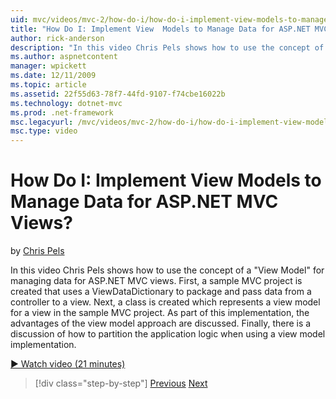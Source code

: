 ```yaml
---
uid: mvc/videos/mvc-2/how-do-i/how-do-i-implement-view-models-to-manage-data-for-aspnet-mvc-views
title: "How Do I: Implement View  Models to Manage Data for ASP.NET MVC Views? | Microsoft Docs"
author: rick-anderson
description: "In this video Chris Pels shows how to use the concept of a &quot;View Model&quot; for managing data for ASP.NET MVC views. First, a sample MVC project is cre..."
ms.author: aspnetcontent
manager: wpickett
ms.date: 12/11/2009
ms.topic: article
ms.assetid: 22f55d63-78f7-44fd-9107-f74cbe16022b
ms.technology: dotnet-mvc
ms.prod: .net-framework
msc.legacyurl: /mvc/videos/mvc-2/how-do-i/how-do-i-implement-view-models-to-manage-data-for-aspnet-mvc-views
msc.type: video
---
```

How Do I: Implement View  Models to Manage Data for ASP.NET MVC Views?
====================
by [Chris Pels](https://twitter.com/chrispels)

In this video Chris Pels shows how to use the concept of a "View Model" for managing data for ASP.NET MVC views. First, a sample MVC project is created that uses a ViewDataDictionary to package and pass data from a controller to a view. Next, a class is created which represents a view model for a view in the sample MVC project. As part of this implementation, the advantages of the view model approach are discussed. Finally, there is a discussion of how to partition the application logic when using a view model implementation.

[&#9654; Watch video (21 minutes)](https://channel9.msdn.com/Blogs/ASP-NET-Site-Videos/how-do-i-implement-view-models-to-manage-data-for-aspnet-mvc-views)

> [!div class="step-by-step"]
> [Previous](how-do-i-work-with-data-in-aspnet-mvc-partial-views.md)
> [Next](how-do-i-create-a-custom-html-helper-for-an-mvc-application.md)
